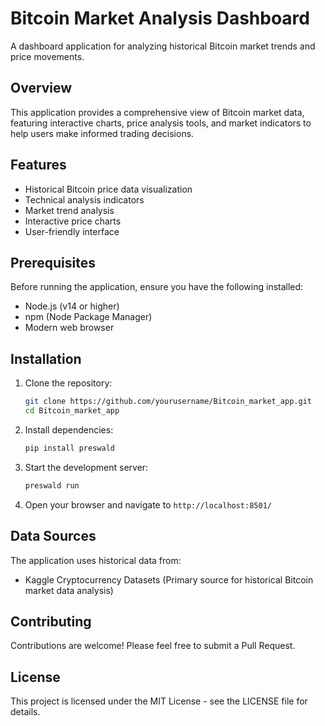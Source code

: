 # Bitcoin Market Analysis Dashboard

A dashboard application for analyzing historical Bitcoin market trends and price movements.

## Overview

This application provides a comprehensive view of Bitcoin market data, featuring interactive charts, price analysis tools, and market indicators to help users make informed trading decisions.

## Features

- Historical Bitcoin price data visualization
- Technical analysis indicators
- Market trend analysis
- Interactive price charts
- User-friendly interface

## Prerequisites

Before running the application, ensure you have the following installed:

- Node.js (v14 or higher)
- npm (Node Package Manager)
- Modern web browser

## Installation

1. Clone the repository:
   ```bash
   git clone https://github.com/yourusername/Bitcoin_market_app.git
   cd Bitcoin_market_app
   ```

2. Install dependencies:
   ```bash
   pip install preswald
   ```

3. Start the development server:
   ```bash
   preswald run
   ```

4. Open your browser and navigate to `http://localhost:8501/`

## Data Sources

The application uses historical data from:
- Kaggle Cryptocurrency Datasets (Primary source for historical Bitcoin market data analysis)

## Contributing

Contributions are welcome! Please feel free to submit a Pull Request.

## License

This project is licensed under the MIT License - see the LICENSE file for details.